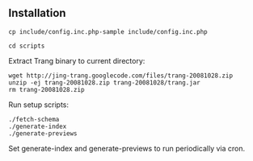 Installation
------------

    cp include/config.inc.php-sample include/config.inc.php

    cd scripts

Extract Trang binary to current directory:

    wget http://jing-trang.googlecode.com/files/trang-20081028.zip
    unzip -ej trang-20081028.zip trang-20081028/trang.jar
    rm trang-20081028.zip

Run setup scripts:

    ./fetch-schema
    ./generate-index
    ./generate-previews

Set generate-index and generate-previews to run periodically via cron.
